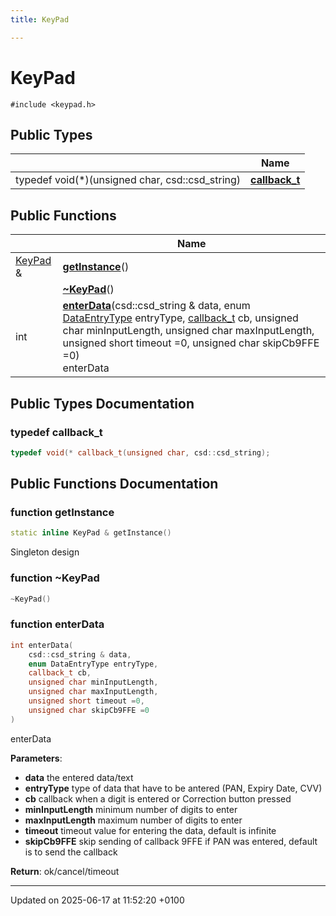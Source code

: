 ```yaml
---
title: KeyPad

---
```


# KeyPad






`#include <keypad.h>`

## Public Types

|                | Name           |
| -------------- | -------------- |
| typedef void(*)(unsigned char, csd::csd_string) | **[callback_t](class_key_pad.md#typedef-callback-t)**  |

## Public Functions

|                | Name           |
| -------------- | -------------- |
| [KeyPad](class_key_pad.md) & | **[getInstance](class_key_pad.md#function-getinstance)**() |
| | **[~KeyPad](class_key_pad.md#function-~keypad)**() |
| int | **[enterData](class_key_pad.md#function-enterdata)**(csd::csd_string & data, enum [DataEntryType](ui_8h.md#enum-dataentrytype) entryType, [callback_t](class_key_pad.md#typedef-callback-t) cb, unsigned char minInputLength, unsigned char maxInputLength, unsigned short timeout =0, unsigned char skipCb9FFE =0)<br>enterData  |

## Public Types Documentation

### typedef callback_t

```cpp
typedef void(* callback_t(unsigned char, csd::csd_string);
```


## Public Functions Documentation

### function getInstance

```cpp
static inline KeyPad & getInstance()
```


Singleton design 


### function ~KeyPad

```cpp
~KeyPad()
```


### function enterData

```cpp
int enterData(
    csd::csd_string & data,
    enum DataEntryType entryType,
    callback_t cb,
    unsigned char minInputLength,
    unsigned char maxInputLength,
    unsigned short timeout =0,
    unsigned char skipCb9FFE =0
)
```

enterData 

**Parameters**: 

  * **data** the entered data/text 
  * **entryType** type of data that have to be antered (PAN, Expiry Date, CVV) 
  * **cb** callback when a digit is entered or Correction button pressed 
  * **minInputLength** minimum number of digits to enter 
  * **maxInputLength** maximum number of digits to enter 
  * **timeout** timeout value for entering the data, default is infinite 
  * **skipCb9FFE** skip sending of callback 9FFE if PAN was entered, default is to send the callback 


**Return**: ok/cancel/timeout 

-------------------------------

Updated on 2025-06-17 at 11:52:20 +0100